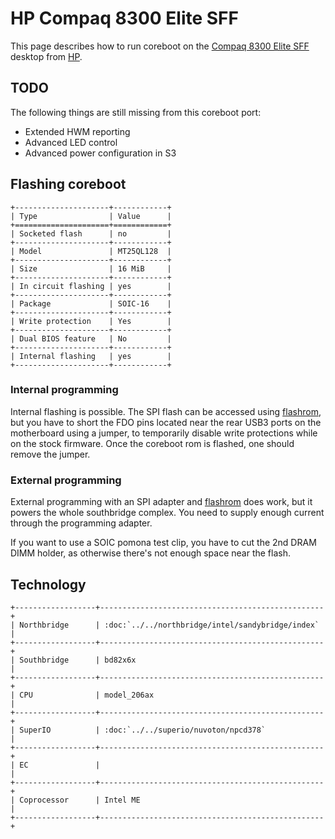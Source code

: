 # HP Compaq 8300 Elite SFF

This page describes how to run coreboot on the [Compaq 8300 Elite SFF] desktop
from [HP].

## TODO

The following things are still missing from this coreboot port:

- Extended HWM reporting
- Advanced LED control
- Advanced power configuration in S3

## Flashing coreboot

```{eval-rst}
+---------------------+------------+
| Type                | Value      |
+=====================+============+
| Socketed flash      | no         |
+---------------------+------------+
| Model               | MT25QL128  |
+---------------------+------------+
| Size                | 16 MiB     |
+---------------------+------------+
| In circuit flashing | yes        |
+---------------------+------------+
| Package             | SOIC-16    |
+---------------------+------------+
| Write protection    | Yes        |
+---------------------+------------+
| Dual BIOS feature   | No         |
+---------------------+------------+
| Internal flashing   | yes        |
+---------------------+------------+
```

### Internal programming

Internal flashing is possible. The SPI flash can be accessed using [flashrom],
but you have to short the FDO pins located near the rear USB3 ports on the
motherboard using a jumper, to temporarily disable write protections while on the
stock firmware. Once the coreboot rom is flashed, one should remove the jumper.

### External programming

External programming with an SPI adapter and [flashrom] does work, but it powers the
whole southbridge complex. You need to supply enough current through the programming adapter.

If you want to use a SOIC pomona test clip, you have to cut the 2nd DRAM DIMM holder,
as otherwise there's not enough space near the flash.

## Technology

```{eval-rst}
+------------------+--------------------------------------------------+
| Northbridge      | :doc:`../../northbridge/intel/sandybridge/index` |
+------------------+--------------------------------------------------+
| Southbridge      | bd82x6x                                          |
+------------------+--------------------------------------------------+
| CPU              | model_206ax                                      |
+------------------+--------------------------------------------------+
| SuperIO          | :doc:`../../superio/nuvoton/npcd378`             |
+------------------+--------------------------------------------------+
| EC               |                                                  |
+------------------+--------------------------------------------------+
| Coprocessor      | Intel ME                                         |
+------------------+--------------------------------------------------+
```

[Compaq 8300 Elite SFF]: https://support.hp.com/us-en/document/c03345460
[HP]: https://www.hp.com/
[flashrom]: https://flashrom.org/Flashrom
